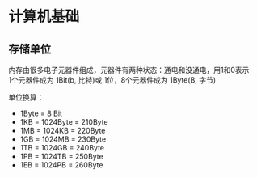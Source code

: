 # 计算机基础

## 存储单位

内存由很多电子元器件组成，元器件有两种状态：通电和没通电，用1和0表示  
1个元器件成为 1Bit(b, 比特)或 1位，8个元器件成为 1Byte(B, 字节)  

单位换算：
- 1Byte = 8 Bit
- 1KB = 1024Byte = 210Byte
- 1MB = 1024KB = 220Byte
- 1GB = 1024MB = 230Byte
- 1TB = 1024GB = 240Byte
- 1PB = 1024TB = 250Byte
- 1EB = 1024PB = 260Byte